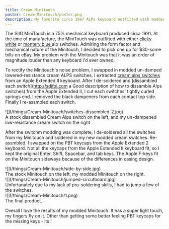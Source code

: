 ```yaml
---
title: Cream Minitouch
poster: Cream-Minitouch/poster.png
description: My favorite circa 1997 ALPs keyboard outfitted with modded keycaps, switches, and springs.
---
```

The SIIG MiniTouch is a 75% mechnical keyboard produced circa 1991. At the time of manufacture, the MiniTouch was outfitted with either [clicky white](http://deskthority.net/wiki/Alps_SKCM_White) or [montery blue ](http://deskthority.net/wiki/SMK_Alps_mount) alp switches.  Admiring the form factor and mechanical nature of the Minitouch, I decided to pick one up for $30-some bills on eBay.  My problem with the Minitouch was that it was an order of magnitude louder than any keyboard I'd ever owned.

To rectify the Minitouch's noise problem, I swapped in modded un-damped lowered-resistance cream ALPS switches.  I extracted [cream alps switches](http://deskthority.net/wiki/Alps_WKCM_Cream_Damped) from an Apple Extended II keyboard. After I de-soldered and [dissambled each switch](http://sdjfoi.com a Good description of how to dissamble Alps switches) from the Apple Extended II, I cut each switches' tightly curled springs end. I removed the black dampeners from each contact top side. Finally I re-assmbled each switch.


<div class='captioned-image'>
![](/things/Cream-Minitouch/switches-dissembled-2.jpg)
<div class='caption'>A stock dissembled Cream Alps switch on the left, and my un-dampened low-resistance cream switch on the right</div>
</div>

After the switchm modding was complete, I de-soldered all the switches from my Minitouch and soldered in my new modded cream switches.  Re-assmbled, I swapped on the PBT keycaps from the Apple Extended 2 keyboard. Not all the keycaps from the Apple Extended II keyboard fit, so I kept the original Enter, Shift, Spacebar, and tab keys. The Apple F-keys fit on the Minitouch sideways because of the differences in casing design.

<div class='captioned-image'>
![](/things/Cream-Minitouch/side-by-side.jpg)
<div class='caption'>The stock Minitouch on the left, my modded Minitouch on the right.</div>
</div>


<div class='captioned-image'>
![](/things/Cream-Minitouch/jumped-circutboard.jpg)
<div class='caption'>Unfortunately due to my lack of pro-soldering skills, I had to jump a few of the switches.</div>

</div>


<div class='captioned-image'>
![](/things/Cream-Minitouch/1.png)
<div class='caption'>The final product.</div>
</div>

Overall I love the results of my modded Minitouch. It has a super light touch, my fingers fly on it. Other than getting some better feeling PBT keycaps for the missing keys - its !
